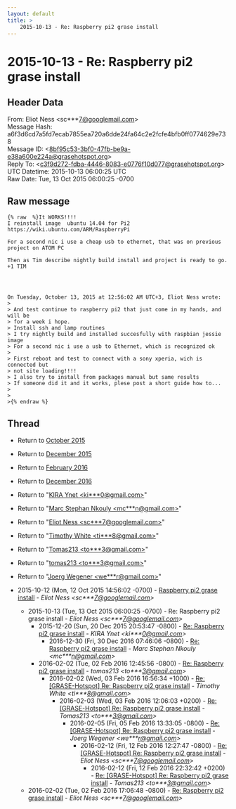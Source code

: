 ```yaml
---
layout: default
title: >
    2015-10-13 - Re: Raspberry pi2 grase install
---
```


# 2015-10-13 - Re: Raspberry pi2 grase install

## Header Data

From: Eliot Ness \<sc***7@googlemail.com\><br>
Message Hash: a6f3d6cd7a5fd7ecab7855ea720a6dde24fa64c2e2fcfe4bfb0ff0774629e738<br>
Message ID: \<8bf95c53-3bf0-47fb-be9a-e38a600e224a@grasehotspot.org\><br>
Reply To: \<c3f9d272-fdba-4446-8083-e0776f10d077@grasehotspot.org\><br>
UTC Datetime: 2015-10-13 06:00:25 UTC<br>
Raw Date: Tue, 13 Oct 2015 06:00:25 -0700<br>

## Raw message

```
{% raw  %}It WORKS!!!!
I reinstall image  ubuntu 14.04 for Pi2
https://wiki.ubuntu.com/ARM/RaspberryPi

For a second nic i use a cheap usb to ethernet, that was on previous 
project on ATOM PC

Then as Tim describe nightly build install and project is ready to go.
+1 TIM 




On Tuesday, October 13, 2015 at 12:56:02 AM UTC+3, Eliot Ness wrote:
>
> And test continue to raspberry pi2 that just come in my hands, and will be 
> for a week i hope.
> Install ssh and lamp routines
> I try nightly build and installed succesfully with raspbian jessie image
> For a second nic i use a usb to Ethernet, which is recognized ok
>
> First reboot and test to connect with a sony xperia, wich is connected but 
> not site loading!!!!
> I also try to install from packages manual but same results
> If someone did it and it works, plese post a short guide how to...
>
>
>{% endraw %}
```

## Thread

+ Return to [October 2015](/archive/2015/10)
+ Return to [December 2015](/archive/2015/12)
+ Return to [February 2016](/archive/2016/02)
+ Return to [December 2016](/archive/2016/12)

+ Return to "[KIRA Ynet <ki***0<span>@</span>gmail.com>](/authors/ki___0_at_gmail_com)"
+ Return to "[Marc Stephan Nkouly <mc***n<span>@</span>gmail.com>](/authors/mc___n_at_gmail_com)"
+ Return to "[Eliot Ness <sc***7<span>@</span>googlemail.com>](/authors/sc___7_at_googlemail_com)"
+ Return to "[Timothy White <ti***8<span>@</span>gmail.com>](/authors/ti___8_at_gmail_com)"
+ Return to "[Tomas213 <to***3<span>@</span>gmail.com>](/authors/to___3_at_gmail_com)"
+ Return to "[tomas213 <to***3<span>@</span>gmail.com>](/authors/to___3_at_gmail_com)"
+ Return to "[Joerg Wegener <we***r<span>@</span>gmail.com>](/authors/we___r_at_gmail_com)"

+ 2015-10-12 (Mon, 12 Oct 2015 14:56:02 -0700) - [Raspberry pi2 grase install](/archive/2015/10/d92f7b6c29201d04ce2ad4b10757733bc6977fd38431834fa282c74950d40017) - _Eliot Ness \<sc***7@googlemail.com\>_
  + 2015-10-13 (Tue, 13 Oct 2015 06:00:25 -0700) - Re: Raspberry pi2 grase install - _Eliot Ness \<sc***7@googlemail.com\>_
    + 2015-12-20 (Sun, 20 Dec 2015 20:53:47 -0800) - [Re: Raspberry pi2 grase install](/archive/2015/12/a28ca25ae0fc2bdda77dfbdd904c61020b05d9c9696be6f4f671d60c8cb1bb37) - _KIRA Ynet \<ki***0@gmail.com\>_
      + 2016-12-30 (Fri, 30 Dec 2016 07:46:06 -0800) - [Re: Raspberry pi2 grase install](/archive/2016/12/2226a1ed7163d7bac38c5da7f8369632c4f6f380d995dd18575531bfc6bdedf7) - _Marc Stephan Nkouly \<mc***n@gmail.com\>_
    + 2016-02-02 (Tue, 02 Feb 2016 12:45:56 -0800) - [Re: Raspberry pi2 grase install](/archive/2016/02/f7c614ba33423cc2ca8bdb2e449d92424e4f76ac77383825e69a00e1b82ec498) - _tomas213 \<to***3@gmail.com\>_
      + 2016-02-02 (Wed, 03 Feb 2016 16:56:34 +1000) - [Re: [GRASE-Hotspot] Re: Raspberry pi2 grase install](/archive/2016/02/0d2faf5e29515330cfca54a85acad1cbe933e46bdc0d6c6fc3b83e2dbea5a6a6) - _Timothy White \<ti***8@gmail.com\>_
        + 2016-02-03 (Wed, 03 Feb 2016 12:06:03 +0200) - [Re: [GRASE-Hotspot] Re: Raspberry pi2 grase install](/archive/2016/02/d2fcf19bb86fb5dfbbfd9de395708e88c43f86e5282077a3c29468390102a742) - _Tomas213 \<to***3@gmail.com\>_
          + 2016-02-05 (Fri, 05 Feb 2016 13:33:05 -0800) - [Re: [GRASE-Hotspot] Re: Raspberry pi2 grase install](/archive/2016/02/28cca15afb6f3552199e6981f29dcdbc6c3be449d011fb8d00176338adc84d41) - _Joerg Wegener \<we***r@gmail.com\>_
            + 2016-02-12 (Fri, 12 Feb 2016 12:27:47 -0800) - [Re: [GRASE-Hotspot] Re: Raspberry pi2 grase install](/archive/2016/02/083e7b5649243386a39a55e49be1d6c5894d619811d5381f77b89e3cfa55e35b) - _Eliot Ness \<sc***7@googlemail.com\>_
              + 2016-02-12 (Fri, 12 Feb 2016 22:32:42 +0200) - [Re: [GRASE-Hotspot] Re: Raspberry pi2 grase install](/archive/2016/02/a9346961dc3a059883506e32c0c8de1c03e69d2419c03379ef931c0d12231dbc) - _Tomas213 \<to***3@gmail.com\>_
  + 2016-02-02 (Tue, 02 Feb 2016 17:06:48 -0800) - [Re: Raspberry pi2 grase install](/archive/2016/02/fb3e530b4d6b881dca9cb4806a4ede6421eaf286869c6fd45b004196a0e655a0) - _Eliot Ness \<sc***7@googlemail.com\>_

